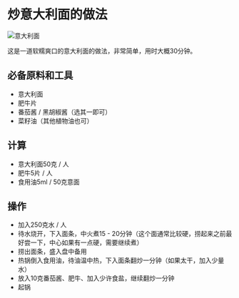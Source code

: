 
# 炒意大利面的做法

![意大利面](./a.jpg)

这是一道软糯爽口的意大利面的做法，非常简单，用时大概30分钟。

## 必备原料和工具

- 意大利面
- 肥牛片
- 番茄酱 / 黑胡椒酱（选其一即可）
- 菜籽油（其他植物油也可）

## 计算

- 意大利面50克 / 人
- 肥牛5片 / 人
- 食用油5ml / 50克意面

## 操作

- 加入250克水 / 人
- 待水烧开，下入面条，中火煮15 - 20分钟（这个面通常比较硬，捞起来之前最好尝一下，中心如果有一点硬，需要继续煮）
- 捞出面条，盛入盘中备用
- 热锅倒入食用油，待油温中热，下入面条翻炒一分钟（如果太干，加入少量水）
- 放入10克番茄酱、肥牛、加入少许食盐，继续翻炒一分钟
- 起锅

